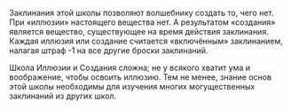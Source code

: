 Заклинания этой школы позволяют волшебнику создать то, чего нет. При «иллюзии» настоящего вещества нет. А результатом «создания» является вещество, существующее на время действия заклинания. Каждая иллюзия или создание считается «включённым» заклинанием, налагая штраф -1 на все другие броски заклинаний.

Школа Иллюзии и Создания сложна; не у всякого хватит ума и воображение, чтобы освоить иллюзию. Тем не менее, знание основ этой школы необходимы для изучения многих могущественных заклинаний из других школ.